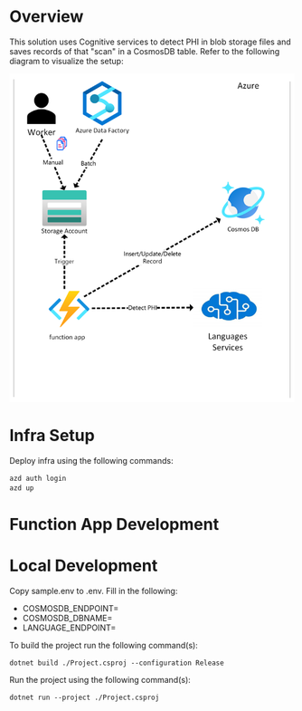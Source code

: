 # Overview
This solution uses Cognitive services to detect PHI in blob storage files and
saves records of that "scan" in a CosmosDB table. Refer to the following diagram
to visualize the setup:

![Project Diagram](./images/diagram.png)

# Infra Setup

Deploy infra using the following commands:
```bash
azd auth login
azd up
```

# Function App Development

# Local Development

Copy sample.env to .env.
Fill in the following:

- COSMOSDB_ENDPOINT=
- COSMOSDB_DBNAME=
- LANGUAGE_ENDPOINT=

To build the project run the following command(s):

```
dotnet build ./Project.csproj --configuration Release
```

Run the project using the following command(s):

```
dotnet run --project ./Project.csproj
```